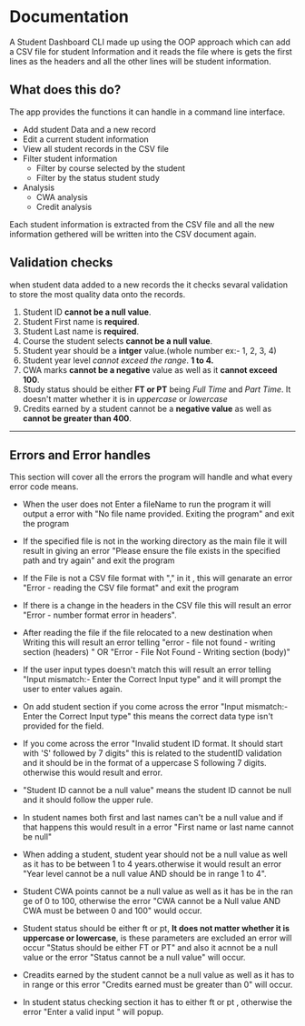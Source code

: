 # Documentation

A Student Dashboard CLI made up using the OOP approach which can add a CSV file for student Information and it reads the file where is gets the first lines as the headers and all the other lines will be student information.

## What does this do?

The app provides the functions it can handle in a command line interface.

- Add student Data and a new record
- Edit a current student information
- View all student records in the CSV file
- Filter student information 
    - Filter by course selected by the student 
    - Filter by the status student study
- Analysis
    - CWA analysis
    - Credit analysis


Each student information is extracted from the CSV file and all the new information gethered will be written into the CSV document again. 

## Validation checks

when student data added to a new records the it checks sevaral validation to store the most quality data onto the records.

1. Student ID **cannot be a null value**.
2. Student First name is **required**.
3. Student Last name is **required**.
4. Course the student selects **cannot be a null value**.
5. Student year should be a **intger** value.(whole number ex:- 1, 2, 3, 4)
6. Student year level *cannot exceed the range*. **1 to 4.**
7. CWA marks **cannot be a negative** value as well as it **cannot exceed 100**.
8. Study status should be either **FT or PT** being *Full Time* and *Part Time*. It doesn't matter whether it is in *uppercase* or *lowercase*
9. Credits earned by a student cannot be a **negative value** as well as **cannot be greater than 400**.

---

## Errors and Error handles

This section will cover all the errors the program will handle and what every error code means.

- When the user does not Enter a fileName to run the program it will output a error with "No file name provided. Exiting the program" and exit the program

- If the specified file is not in the working directory as the main file it will result in giving an error "Please ensure the file exists in the specified path and try again" and exit the program

- If the File is not a CSV file format with "," in it , this will genarate an error "Error - reading the CSV file format" and exit the program

- If there is a change in the headers in the CSV file this will result an error "Error - number format error in headers".

- After reading the file if the file relocated to a new destination when Writing this will result an error telling "error - file not found - writing section (headers) " OR "Error - File Not Found - Writing section (body)"

- If the user input types doesn't match this will result an error telling "Input mismatch:- Enter the Correct Input type" and it will prompt the user to enter values again.

- On add student section if you come across the error  "Input mismatch:- Enter the Correct Input type" this means the correct data type isn't provided for the field.

- If you come across the error "Invalid student ID format. It should start with 'S' followed by 7 digits" this is related to the studentID validation and it should be in the format of a uppercase S following 7 digits. otherwise this would result and error.

- "Student ID cannot be a null value" means the student ID cannot be null and it should follow the upper rule.

- In student names both first and last names can't be a null value and if that happens this would result in a error "First name or last name cannot be null"

- When adding a student, student year should not be a null value as well as it has to be between 1 to 4 years.otherwise it would result an error "Year level cannot be a null value AND should be in range 1 to 4".

- Student CWA points cannot be a null value as well as it has be in the ran ge of 0 to 100, otherwise the error "CWA cannot be a Null value AND CWA must be between 0 and 100" would occur.

- Student status should be either ft or pt, **It does not matter whether it is uppercase or lowercase**, is these parameters are excluded an error will occur "Status should be either FT or PT" and also it acnnot be a null value or the error "Status cannot be a null value" will occur.

- Creadits earned by the student cannot be a null value as well as it has to in range or this error "Credits earned must be greater than 0" will occur.

- In student status checking section it has to either ft or pt , otherwise the error "Enter a valid input " will popup.

